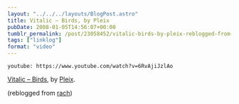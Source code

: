 ```yaml
---
layout: "../../../layouts/BlogPost.astro"
title: Vitalic – Birds, by Pleix
pubDate: 2008-01-05T14:56:07+00:00
tumblr_permalink: /post/23058452/vitalic-birds-by-pleix-reblogged-from-rach
tags: ["linklog"]
format: "video"
---
```


`youtube: https://www.youtube.com/watch?v=6RvAjiJzlAo`

[Vitalic &#8211; Birds][1], by [Pleix][2].

(reblogged from [rach][3])

[1]: https://www.youtube.com/watch?v=6RvAjiJzlAo
[2]: http://www.pleix.net/
[3]: http://rach.tumblr.com/
